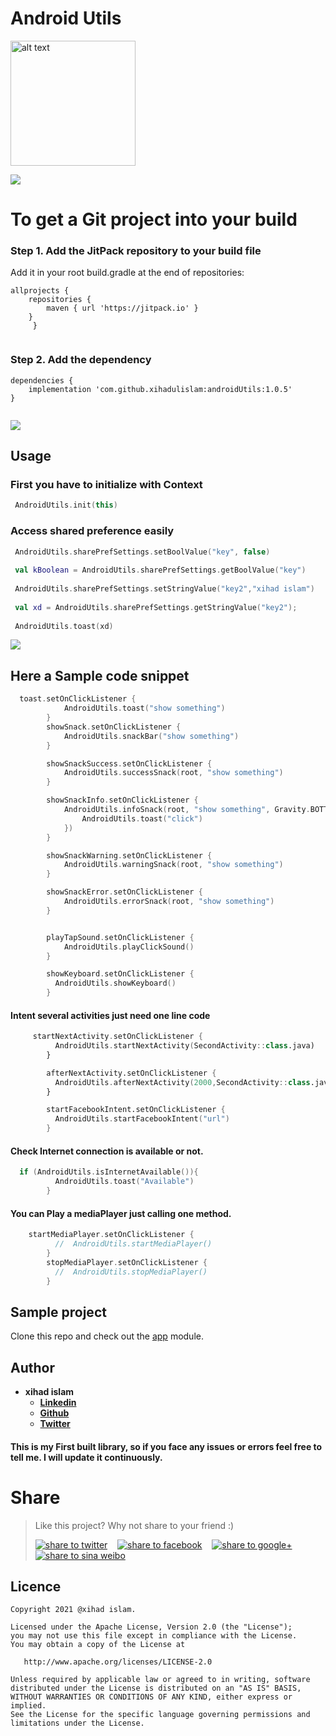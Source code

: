 # Android Utils
<img src="https://github.com/xihadulislam/androidUtils/blob/master/ss/android_utils.png" alt="alt text" style="width:200;height:200">

[![](https://jitpack.io/v/xihadulislam/AndroidUtils.svg)](https://jitpack.io/#xihadulislam/AndroidUtils)


# To get a Git project into your build

### Step 1. Add the JitPack repository to your build file 

Add it in your root build.gradle at the end of repositories:

``` 
allprojects {
	repositories {
		maven { url 'https://jitpack.io' }
	}
     }
  
```

### Step 2. Add the dependency

``` 
dependencies {
    implementation 'com.github.xihadulislam:androidUtils:1.0.5'
}
  
```
[![](https://jitpack.io/v/xihadulislam/AndroidUtils.svg)](https://jitpack.io/#xihadulislam/AndroidUtils)

## Usage

### First you have to initialize with Context

```kt
 AndroidUtils.init(this)
```

### Access shared preference easily 

```kt
 AndroidUtils.sharePrefSettings.setBoolValue("key", false)
        
 val kBoolean = AndroidUtils.sharePrefSettings.getBoolValue("key")
        
 AndroidUtils.sharePrefSettings.setStringValue("key2","xihad islam")
        
 val xd = AndroidUtils.sharePrefSettings.getStringValue("key2");
        
 AndroidUtils.toast(xd)
```




<img src="https://github.com/xihadulislam/androidUtils/blob/master/ss/wp.jpeg" >

## Here a Sample code snippet

```kt
  toast.setOnClickListener {
            AndroidUtils.toast("show something")
        }
        showSnack.setOnClickListener {
            AndroidUtils.snackBar("show something")
        }

        showSnackSuccess.setOnClickListener {
            AndroidUtils.successSnack(root, "show something")
        }

        showSnackInfo.setOnClickListener {
            AndroidUtils.infoSnack(root, "show something", Gravity.BOTTOM, fun() {
                AndroidUtils.toast("click")
            })
        }

        showSnackWarning.setOnClickListener {
            AndroidUtils.warningSnack(root, "show something")
        }

        showSnackError.setOnClickListener {
            AndroidUtils.errorSnack(root, "show something")
        }


        playTapSound.setOnClickListener {
            AndroidUtils.playClickSound()
        }

        showKeyboard.setOnClickListener {
          AndroidUtils.showKeyboard()
        }

```


#### Intent several activities just need one line code

```kt
     startNextActivity.setOnClickListener {
          AndroidUtils.startNextActivity(SecondActivity::class.java)
        }

        afterNextActivity.setOnClickListener {
          AndroidUtils.afterNextActivity(2000,SecondActivity::class.java)
        }

        startFacebookIntent.setOnClickListener {
          AndroidUtils.startFacebookIntent("url")
        }
```


#### Check Internet connection is available or not.

```kt
  if (AndroidUtils.isInternetAvailable()){
          AndroidUtils.toast("Available")
        }
```


#### You can Play a mediaPlayer just calling one method.

```kt
    startMediaPlayer.setOnClickListener {
          //  AndroidUtils.startMediaPlayer()
        }
        stopMediaPlayer.setOnClickListener {
          //  AndroidUtils.stopMediaPlayer()
        }

```






## Sample project
Clone this repo and check out the [app](https://github.com/xihadulislam/androidUtils/blob/master/app) module.

## Author

* **xihad islam**
    * **[Linkedin](https://www.linkedin.com/in/xihad-islam-315417185/)**
    * **[Github](https://github.com/xihadulislam)**
    * **[Twitter](https://twitter.com/islamxihad)**
    
 #### This is my First built library, so if you face any issues or errors feel free to tell me. I will update it continuously.


# Share  
> Like this project? Why not share to your friend :)  
>   
> <a href="https://twitter.com/intent/tweet?text=Look%20at%20this%20nice%20project,%20a%20of%20Android%20Utils%20app.%20Made%20by%20@xihadulislam%20Url%20https://github.com/xihadulislam/androidUtils" target="_blank" title="share to twitter" style="width:100%"><img src="http://i.imgur.com/GlSWEr7.png" title="share to twitter"/></a>&nbsp;&nbsp;&nbsp;&nbsp;<a href="https://www.facebook.com/sharer/sharer.php?u=https://github.com/xihadulislam/androidUtils" target="_blank" title="share to facebook" style="width:100%"><img src="http://i.imgur.com/0evE2QJ.png" title="share to facebook"/></a>&nbsp;&nbsp;&nbsp;&nbsp;<a href="https://plus.google.com/share?url=https://github.com/xihadulislam/androidUtils" target="_blank" title="share to google+" style="width:100%"><img src="http://i.imgur.com/zvDBPqj.png" title="share to google+"/></a>&nbsp;&nbsp;&nbsp;&nbsp;<a href="http://service.weibo.com/share/share.php?searchPic=false&title=Android Utils &url=https://github.com/xihadulislam/androidUtils&utm_content=share_button&utm_campaign=post_show&utm_medium=github&utm_source=weibo" target="_blank" title="share to sina weibo" style="width:100%"><img src="http://i.imgur.com/pH9q4qu.png" title="share to sina weibo"/></a>



## Licence
```
Copyright 2021 @xihad islam.

Licensed under the Apache License, Version 2.0 (the "License");
you may not use this file except in compliance with the License.
You may obtain a copy of the License at

   http://www.apache.org/licenses/LICENSE-2.0

Unless required by applicable law or agreed to in writing, software
distributed under the License is distributed on an "AS IS" BASIS,
WITHOUT WARRANTIES OR CONDITIONS OF ANY KIND, either express or implied.
See the License for the specific language governing permissions and
limitations under the License.
```


